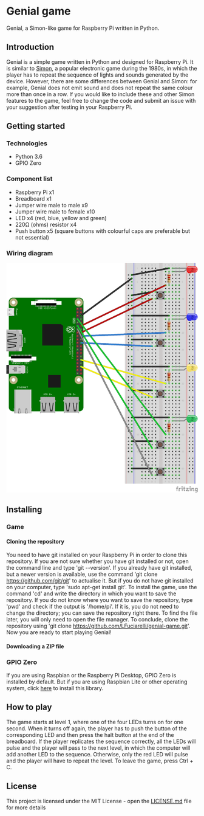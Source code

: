 # Genial game
Genial, a Simon-like game for Raspberry Pi written in Python.
## Introduction
Genial is a simple game written in Python and designed for Raspberry Pi. It is similar to [Simon](https://en.wikipedia.org/wiki/Simon_(game)), a popular electronic game during the 1980s, in which the player has to repeat the sequence of lights and sounds generated by the device. However, there are some differences between Genial and Simon: for example, Genial does not emit sound and does not repeat the same colour more than once in a row. If you would like to include these and other Simon features to the game, feel free to change the code and submit an issue with your suggestion after testing in your Raspberry Pi.
## Getting started
### Technologies
- Python 3.6
- GPIO Zero
### Component list
- Raspberry Pi x1
- Breadboard x1
- Jumper wire male to male x9
- Jumper wire male to female x10
- LED x4 (red, blue, yellow and green)
- 220Ω (ohms) resistor x4
- Push button x5 (square buttons with colourful caps are preferable but not essential)
### Wiring diagram
![](images/genialgame_bb.png)
## Installing
### Game
#### Cloning the repository
You need to have git installed on your Raspberry Pi in order to clone this repository. If you are not sure whether you have git installed or not, open the command line and type 'git --version'. 
If you already have git installed, but a newer version is available, use the command 'git clone https://github.com/git/git' to actualise it.
But if you do not have git installed on your computer, type 'sudo apt-get install git'.
To install the game, use the command 'cd' and write the directory in which you want to save the repository. If you do not know where you want to save the repository, type 'pwd' and check if the output is '/home/pi'. If it is, you do not need to change the directory; you can save the repository right there. To find the file later, you will only need to open the file manager.
To conclude, clone the repository using 'git clone https://github.com/LFuciarelli/genial-game.git'.
Now you are ready to start playing Genial!
#### Downloading a ZIP file
### GPIO Zero
If you are using Raspbian or the Raspberry Pi Desktop, GPIO Zero is installed by default. But if you are using Raspbian Lite or other operating system, click [here](https://gpiozero.readthedocs.io/en/stable/installing.html) to install this library.
## How to play
The game starts at level 1, where one of the four LEDs turns on for one second. When it turns off again, the player has to push the button of the corresponding LED and then press the halt button at the end of the breadboard. If the player replicates the sequence correctly, all the LEDs will pulse and the player will pass to the next level, in which the computer will add another LED to the sequence. Otherwise, only the red LED will pulse and the player will have to repeat the level. To leave the game, press Ctrl + C.
## License
This project is licensed under the MIT License - open the [LICENSE.md](https://github.com/LFuciarelli/genial-game/blob/master/LICENSE.md) file for more details
